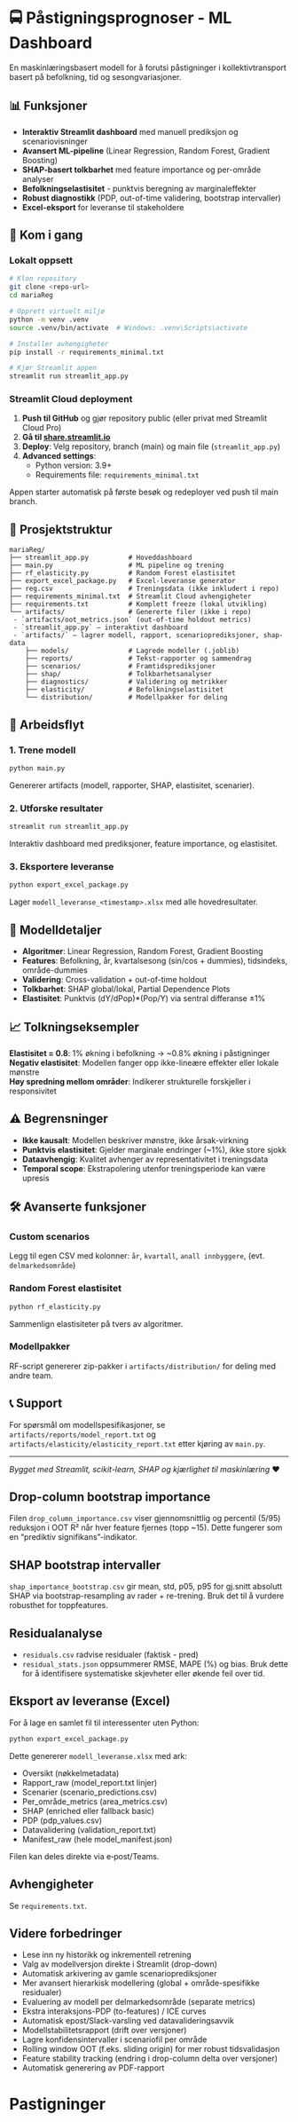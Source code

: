# 🚍 Påstigningsprognoser - ML Dashboard

En maskinlæringsbasert modell for å forutsi påstigninger i kollektivtransport basert på befolkning, tid og sesongvariasjoner.

## 📊 Funksjoner

- **Interaktiv Streamlit dashboard** med manuell prediksjon og scenariovisninger
- **Avansert ML-pipeline** (Linear Regression, Random Forest, Gradient Boosting)
- **SHAP-basert tolkbarhet** med feature importance og per-område analyser
- **Befolkningselastisitet** - punktvis beregning av marginaleffekter
- **Robust diagnostikk** (PDP, out-of-time validering, bootstrap intervaller)
- **Excel-eksport** for leveranse til stakeholdere

## 🚀 Kom i gang

### Lokalt oppsett

```bash
# Klon repository
git clone <repo-url>
cd mariaReg

# Opprett virtuelt miljø
python -m venv .venv
source .venv/bin/activate  # Windows: .venv\Scripts\activate

# Installer avhengigheter
pip install -r requirements_minimal.txt

# Kjør Streamlit appen
streamlit run streamlit_app.py
```

### Streamlit Cloud deployment

1. **Push til GitHub** og gjør repository public (eller privat med Streamlit Cloud Pro)
2. **Gå til [share.streamlit.io](https://share.streamlit.io)**
3. **Deploy**: Velg repository, branch (main) og main file (`streamlit_app.py`)
4. **Advanced settings**: 
   - Python version: 3.9+
   - Requirements file: `requirements_minimal.txt`

Appen starter automatisk på første besøk og redeployer ved push til main branch.

## 📁 Prosjektstruktur

```
mariaReg/
├── streamlit_app.py          # Hoveddashboard
├── main.py                   # ML pipeline og trening
├── rf_elasticity.py          # Random Forest elastisitet
├── export_excel_package.py   # Excel-leveranse generator
├── reg.csv                   # Treningsdata (ikke inkludert i repo)
├── requirements_minimal.txt  # Streamlit Cloud avhengigheter
├── requirements.txt          # Komplett freeze (lokal utvikling)
└── artifacts/                # Genererte filer (ikke i repo)
 - `artifacts/oot_metrics.json` (out-of-time holdout metrics)
 - `streamlit_app.py` – interaktivt dashboard
 - `artifacts/` – lagrer modell, rapport, scenarioprediksjoner, shap-data
    ├── models/               # Lagrede modeller (.joblib)
    ├── reports/              # Tekst-rapporter og sammendrag
    ├── scenarios/            # Framtidsprediksjoner
    ├── shap/                 # Tolkbarhetsanalyser
    ├── diagnostics/          # Validering og metrikker
    ├── elasticity/           # Befolkningselastisitet
    └── distribution/         # Modellpakker for deling
```

## 🔄 Arbeidsflyt

### 1. Trene modell
```bash
python main.py
```
Genererer artifacts (modell, rapporter, SHAP, elastisitet, scenarier).

### 2. Utforske resultater
```bash
streamlit run streamlit_app.py
```
Interaktiv dashboard med prediksjoner, feature importance, og elastisitet.

### 3. Eksportere leveranse
```bash
python export_excel_package.py
```
Lager `modell_leveranse_<timestamp>.xlsx` med alle hovedresultater.

## 🧠 Modelldetaljer

- **Algoritmer**: Linear Regression, Random Forest, Gradient Boosting
- **Features**: Befolkning, år, kvartalsesong (sin/cos + dummies), tidsindeks, område-dummies
- **Validering**: Cross-validation + out-of-time holdout
- **Tolkbarhet**: SHAP global/lokal, Partial Dependence Plots
- **Elastisitet**: Punktvis (dY/dPop)*(Pop/Y) via sentral differanse ±1%

## 📈 Tolkningseksempler

**Elastisitet = 0.8**: 1% økning i befolkning → ~0.8% økning i påstigninger  
**Negativ elastisitet**: Modellen fanger opp ikke-lineære effekter eller lokale mønstre  
**Høy spredning mellom områder**: Indikerer strukturelle forskjeller i responsivitet

## ⚠️ Begrensninger

- **Ikke kausalt**: Modellen beskriver mønstre, ikke årsak-virkning
- **Punktvis elastisitet**: Gjelder marginale endringer (~1%), ikke store sjokk
- **Dataavhengig**: Kvalitet avhenger av representativitet i treningsdata
- **Temporal scope**: Ekstrapolering utenfor treningsperiode kan være upresis

## 🛠️ Avanserte funksjoner

### Custom scenarios
Legg til egen CSV med kolonner: `år`, `kvartall`, `anall innbyggere`, (evt. `delmarkedsområde`)

### Random Forest elastisitet
```bash
python rf_elasticity.py
```
Sammenlign elastisiteter på tvers av algoritmer.

### Modellpakker
RF-script genererer zip-pakker i `artifacts/distribution/` for deling med andre team.

## 📞 Support

For spørsmål om modellspesifikasjoner, se `artifacts/reports/model_report.txt` og `artifacts/elasticity/elasticity_report.txt` etter kjøring av `main.py`.

---

*Bygget med Streamlit, scikit-learn, SHAP og kjærlighet til maskinlæring* ❤️

## Drop-column bootstrap importance
Filen `drop_column_importance.csv` viser gjennomsnittlig og percentil (5/95) reduksjon i OOT R² når hver feature fjernes (topp ~15). Dette fungerer som en “prediktiv signifikans”-indikator.

## SHAP bootstrap intervaller
`shap_importance_bootstrap.csv` gir mean, std, p05, p95 for gj.snitt absolutt SHAP via bootstrap-resampling av rader + re-trening. Bruk det til å vurdere robusthet for toppfeatures.

## Residualanalyse
- `residuals.csv` radvise residualer (faktisk - pred)
- `residual_stats.json` oppsummerer RMSE, MAPE (%) og bias.
Bruk dette for å identifisere systematiske skjevheter eller økende feil over tid.

## Eksport av leveranse (Excel)
For å lage en samlet fil til interessenter uten Python:
```bash
python export_excel_package.py
```
Dette genererer `modell_leveranse.xlsx` med ark:
- Oversikt (nøkkelmetadata)
- Rapport_raw (model_report.txt linjer)
- Scenarier (scenario_predictions.csv)
- Per_område_metrics (area_metrics.csv)
- SHAP (enriched eller fallback basic)
- PDP (pdp_values.csv)
- Datavalidering (validation_report.txt)
- Manifest_raw (hele model_manifest.json)

Filen kan deles direkte via e‑post/Teams.

## Avhengigheter
Se `requirements.txt`.

## Videre forbedringer

- Lese inn ny historikk og inkrementell retrening
- Valg av modellversjon direkte i Streamlit (drop-down)
- Automatisk arkivering av gamle scenarioprediksjoner
- Mer avansert hierarkisk modellering (global + område-spesifikke residualer)
- Evaluering av modell per delmarkedsområde (separate metrics)
- Ekstra interaksjons-PDP (to-features) / ICE curves
- Automatisk epost/Slack-varsling ved datavalideringsavvik
- Modellstabilitetsrapport (drift over versjoner)
- Lagre konfidensintervaller i scenariofil per område
 - Rolling window OOT (f.eks. sliding origin) for mer robust tidsvalidasjon
 - Feature stability tracking (endring i drop-column delta over versjoner)
 - Automatisk generering av PDF-rapport
# Pastigninger
